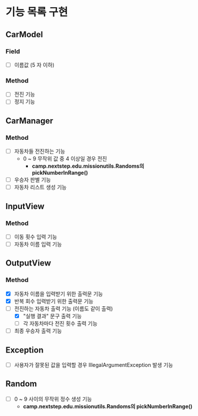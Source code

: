 # 기능 목록 구현

## CarModel
### Field
- [ ] 이름값 (5 자 이하)
### Method
- [ ] 전진 기능
- [ ] 정지 기능

## CarManager
### Method
- [ ] 자동차들 전진하는 기능
  - 0 ~ 9 무작위 값 중 4 이상일 경우 전진
    - **camp.nextstep.edu.missionutils.Randoms의 pickNumberInRange()**
- [ ] 우승자 판별 기능
- [ ] 자동차 리스트 생성 기능
  
## InputView
### Method
- [ ] 이동 횟수 입력 기능
- [ ] 자동차 이름 입력 기능

## OutputView
### Method
- [X] 자동차 이름을 입력받기 위한 출력문 기능
- [X] 반복 회수 입력받기 위한 출력문 기능
- [ ] 전진하는 자동차 출력 기능 (이름도 같이 출력)
  - [X] "실행 결과" 문구 출력 기능
  - [ ] 각 자동차마다 전진 횟수 출력 기능
- [ ] 최종 우승자 출력 기능  

## Exception
- [ ] 사용자가 잘못된 값을 입력할 경우 IllegalArgumentException 발생 기능
## Random
- [ ] 0 ~ 9 사이의 무작위 정수 생성 기능
  - **camp.nextstep.edu.missionutils.Randoms의 pickNumberInRange()**